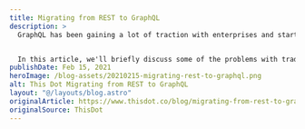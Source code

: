 ```yaml
---
title: Migrating from REST to GraphQL
description: >
  GraphQL has been gaining a lot of traction with enterprises and startups for their application data layers. Historically, the web has been built using REST and SOAP APIs which have served their purpose successfully for years, but as applications have gotten more complicated and data has become richer, these solutions have created friction in developing performant software quickly.


  In this article, we'll briefly discuss some of the problems with traditional API solutions, the benefits of migrating to GraphQL, and the strategy for migrating to a GraphQL solution.
publishDate: Feb 15, 2021
heroImage: /blog-assets/20210215-migrating-rest-to-graphql.png
alt: This Dot Migrating from REST to GraphQL
layout: "@/layouts/blog.astro"
originalArticle: https://www.thisdot.co/blog/migrating-from-rest-to-graphql
originalSource: ThisDot
---
```

